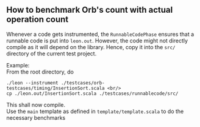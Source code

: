 ## How to benchmark Orb's count with actual operation count

Whenever a code gets instrumented, the `RunnableCodePhase` ensures that a runnable code is put into
`leon.out`. However, the code might not directly compile as it will depend on the library. Hence,
copy it into the `src/` directory of the current test project.

Example: <br/>
From the root directory, do
```
./leon --instrument ./testcases/orb-testcases/timing/InsertionSort.scala <br/>
cp ./leon.out/InsertionSort.scala ./testcases/runnablecode/src/
```

This shall now compile. <br/>
Use the `main` template as defined in `template/template.scala` to do the necessary benchmarks
